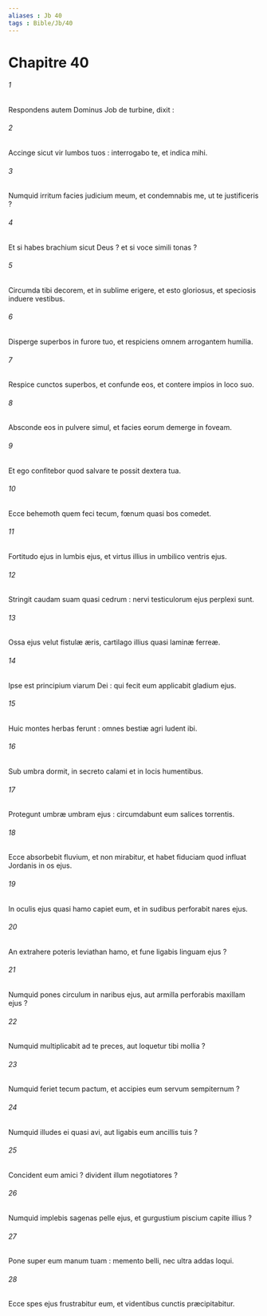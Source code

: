 ```yaml
---
aliases : Jb 40
tags : Bible/Jb/40
---
```


# Chapitre 40

###### 1
Respondens autem Dominus Job de turbine, dixit :
###### 2
Accinge sicut vir lumbos tuos : interrogabo te, et indica mihi.
###### 3
Numquid irritum facies judicium meum, et condemnabis me, ut te justificeris ?
###### 4
Et si habes brachium sicut Deus ? et si voce simili tonas ?
###### 5
Circumda tibi decorem, et in sublime erigere, et esto gloriosus, et speciosis induere vestibus.
###### 6
Disperge superbos in furore tuo, et respiciens omnem arrogantem humilia.
###### 7
Respice cunctos superbos, et confunde eos, et contere impios in loco suo.
###### 8
Absconde eos in pulvere simul, et facies eorum demerge in foveam.
###### 9
Et ego confitebor quod salvare te possit dextera tua.
###### 10
Ecce behemoth quem feci tecum, fœnum quasi bos comedet.
###### 11
Fortitudo ejus in lumbis ejus, et virtus illius in umbilico ventris ejus.
###### 12
Stringit caudam suam quasi cedrum : nervi testiculorum ejus perplexi sunt.
###### 13
Ossa ejus velut fistulæ æris, cartilago illius quasi laminæ ferreæ.
###### 14
Ipse est principium viarum Dei : qui fecit eum applicabit gladium ejus.
###### 15
Huic montes herbas ferunt : omnes bestiæ agri ludent ibi.
###### 16
Sub umbra dormit, in secreto calami et in locis humentibus.
###### 17
Protegunt umbræ umbram ejus : circumdabunt eum salices torrentis.
###### 18
Ecce absorbebit fluvium, et non mirabitur, et habet fiduciam quod influat Jordanis in os ejus.
###### 19
In oculis ejus quasi hamo capiet eum, et in sudibus perforabit nares ejus.
###### 20
An extrahere poteris leviathan hamo, et fune ligabis linguam ejus ?
###### 21
Numquid pones circulum in naribus ejus, aut armilla perforabis maxillam ejus ?
###### 22
Numquid multiplicabit ad te preces, aut loquetur tibi mollia ?
###### 23
Numquid feriet tecum pactum, et accipies eum servum sempiternum ?
###### 24
Numquid illudes ei quasi avi, aut ligabis eum ancillis tuis ?
###### 25
Concident eum amici ? divident illum negotiatores ?
###### 26
Numquid implebis sagenas pelle ejus, et gurgustium piscium capite illius ?
###### 27
Pone super eum manum tuam : memento belli, nec ultra addas loqui.
###### 28
Ecce spes ejus frustrabitur eum, et videntibus cunctis præcipitabitur.
